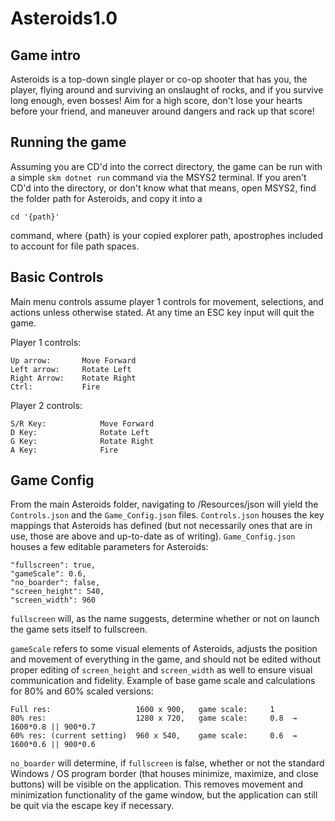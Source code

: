 # Asteroids1.0

## Game intro

Asteroids is a top-down single player or co-op shooter that has you, the player, flying around and
surviving an onslaught of rocks, and if you survive long enough, even bosses! Aim for a high score,
don't lose your hearts before your friend, and maneuver around dangers and rack up that score!

## Running the game

Assuming you are CD'd into the correct directory, the game can be run with a simple `skm dotnet run`
command via the MSYS2 terminal. If you aren't CD'd into the directory, or don't know what that
means, open MSYS2, find the folder path for Asteroids, and copy it into a

```
cd '{path}'
```

command, where {path} is your copied explorer path, apostrophes included to account for file path
spaces.

## Basic Controls

Main menu controls assume player 1 controls for movement, selections, and actions unless otherwise
stated. At any time an ESC key input will quit the game.

Player 1 controls:

    Up arrow:       Move Forward
    Left arrow:     Rotate Left
    Right Arrow:    Rotate Right
    Ctrl:           Fire

Player 2 controls:

    S/R Key:            Move Forward
    D Key:              Rotate Left
    G Key:              Rotate Right
    A Key:              Fire

## Game Config

From the main Asteroids folder, navigating to /Resources/json will yield the `Controls.json` and the
`Game_Config.json` files. `Controls.json` houses the key mappings that Asteroids has defined (but
not necessarily ones that are in use, those are above and up-to-date as of writing).
`Game_Config.json` houses a few editable parameters for Asteroids:

    "fullscreen": true,
    "gameScale": 0.6,
    "no_boarder": false,
    "screen_height": 540,
    "screen_width": 960

`fullscreen` will, as the name suggests, determine whether or not on launch the game sets itself to
fullscreen.

`gameScale` refers to some visual elements of Asteroids, adjusts the position and movement of
everything in the game, and should not be edited without proper editing of `screen_height` and
`screen_width` as well to ensure visual communication and fidelity. Example of base game scale and
calculations for 80% and 60% scaled versions:

    Full res:                   1600 x 900,   game scale:     1
    80% res:                    1280 x 720,   game scale:     0.8  →   1600*0.8 || 900*0.7
    60% res: (current setting)  960 x 540,    game scale:     0.6  →   1600*0.6 || 900*0.6

`no_boarder` will determine, if `fullscreen` is false, whether or not the standard Windows / OS
program border (that houses minimize, maximize, and close buttons) will be visible on the
application. This removes movement and minimization functionality of the game window, but the
application can still be quit via the escape key if necessary.
